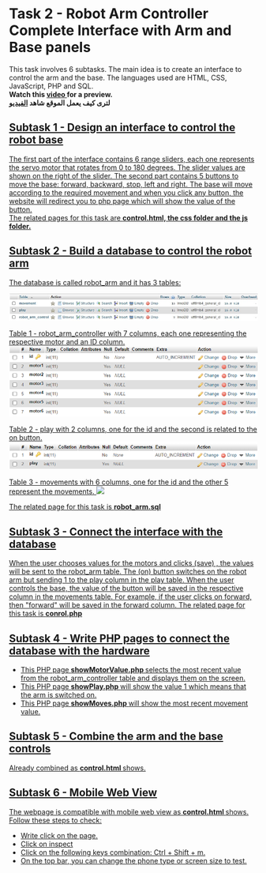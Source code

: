 <h1> Task 2 - Robot Arm Controller Complete Interface with Arm and Base panels </h1>
<p> This task involves 6 subtasks. The main idea is to create an interface to control the arm and the base. The languages used are HTML, CSS, JavaScript, PHP and SQL. <br>
<b> Watch this <a href="https://youtu.be/6AHKEd37_Fw"> video </a> for a preview. </b><br>
  <b>لترى كيف يعمل الموقع </a> شاهد <a href="https://youtu.be/6AHKEd37_Fw"> الفيديو </b>
</p>
<h2> Subtask 1 - Design an interface to control the robot base </h2>
<p> The first part of the interface contains 6 range sliders, each one represents the servo motor that rotates from 0 to 180 degrees. The slider values are shown on the right of the slider. The second part contains 5 buttons to move the base: forward, backward, stop, left and right. The base will move according to the required movement and when you click any button, the website will redirect you to php page which will show the value of the button.<br>
  The related pages for this task are <b> control.html, the css folder and the js folder. </b> </p>

<h2> Subtask 2 - Build a database to control the robot arm </h2>
<p> The database is called robot_arm and it has 3 tables: </p>
<img src="db.jpg">
   
<p> Table 1 - robot_arm_controller with 7 columns, each one representing the respective motor and an ID column.
   <img src="motors.png">
</p>

<p> Table 2 - play with 2 columns, one for the id and the second is related to the on button.
    <img src="play.png">
</p>

<p> Table 3 - movements with 6 columns, one for the id and the other 5 represent the movements.
    <img src="movements.png">
</p>

<p> The related page for this task is <b> robot_arm.sql </b> </p>

<h2> Subtask 3 - Connect the interface with the database</h2>
<p> When the user chooses values for the motors and clicks (save) , the values will be sent to the robot_arm table. The (on) button switches on the robot arm but sending 1 to the play column in the play table. When the user controls the base, the value of the button will be saved in the respective column in the movements table. For example, if the user clicks on forward, then "forward" will be saved in the forward column. The related page for this task is <b> conrol.php </b></p>

<h2> Subtask 4 - Write PHP pages to connect the database with the hardware</h2>
<ul>
  <li> This PHP page <b> showMotorValue.php </b> selects the most recent value from the robot_arm_controller table and displays them on the screen. </li>
  <li> This PHP page <b> showPlay.php </b> will show the value 1 which means that the arm is switched on. </li>
  <li> This PHP page <b> showMoves.php </b> will show the most recent movement value. </li>
</ul>

<h2> Subtask 5 - Combine the arm and the base controls</h2>
<p> Already combined as <b> control.html </b> shows. </p>
 
<h2> Subtask 6 - Mobile Web View</h2>
<p> The webpage is compatible with mobile web view as <b> control.html </b> shows. Follow these steps to check: </p>
<ul> 
  <li> Write click on the page. </li>
  <li> Click on inspect </li>
  <li> Click on the following keys combination: Ctrl + Shift + m. </li>
  <li> On the top bar, you can change the phone type or screen size to test. </li>
</ul>
  

